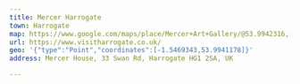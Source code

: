 ```yaml
---
title: Mercer Harrogate
town: Harrogate
map: https://www.google.com/maps/place/Mercer+Art+Gallery/@53.9942316,-1.5467556,15z/data=!4m2!3m1!1s0x0:0x8f41ceb179b6af8e?sa=X&ved=1t%3A2428&ictx=111
url: https://www.visitharrogate.co.uk/
geo: '{"type":"Point","coordinates":[-1.5469343,53.9941178]}'
address: Mercer House, 33 Swan Rd, Harrogate HG1 2SA, UK

---
```



